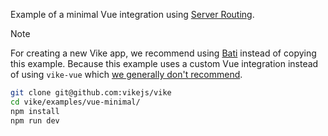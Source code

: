 Example of a minimal Vue integration using [Server Routing](https://vike.dev/server-routing).

> [!NOTE]
> For creating a new Vike app, we recommend using [Bati](https://batijs.dev) instead of copying this example. Because this example uses a custom Vue integration instead of using `vike-vue` which [we generally don't recommend](https://vike.dev/new/core).

```bash
git clone git@github.com:vikejs/vike
cd vike/examples/vue-minimal/
npm install
npm run dev
```
